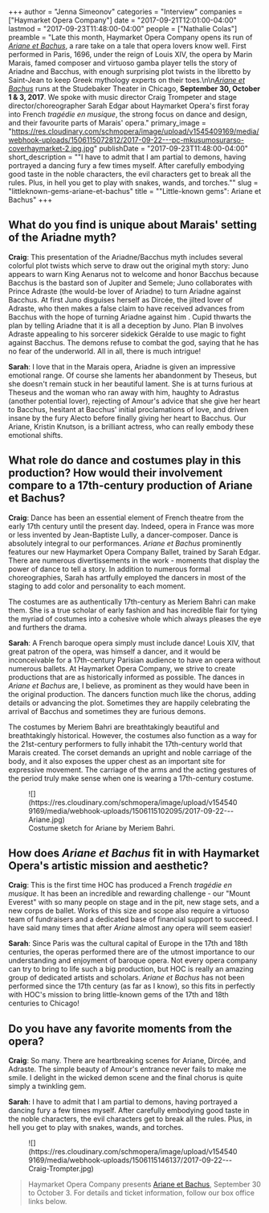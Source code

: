 +++
author = "Jenna Simeonov"
categories = "Interview"
companies = ["Haymarket Opera Company"]
date = "2017-09-21T12:01:00-04:00"
lastmod = "2017-09-23T11:48:00-04:00"
people = ["Nathalie Colas"]
preamble = "Late this month, Haymarket Opera Company opens its run of [*Ariane et Bachus*](http://www.haymarketopera.org/arianeetbachus), a rare take on a tale that opera lovers know well. First performed in Paris, 1696, under the reign of Louis XIV, the opera by Marin Marais, famed composer and virtuoso gamba player  tells the story of Ariadne and Bacchus, with enough surprising plot twists in the libretto by Saint-Jean to keep Greek mythology experts on their toes.\n\n[*Ariane et Bachus*](http://www.haymarketopera.org/arianeetbachus) runs at the Studebaker Theater in Chicago, **September 30, October 1 & 3, 2017**. We spoke with music director Craig Trompeter and stage director/choreographer Sarah Edgar about Haymarket Opera's first foray into French *tragédie en musique*, the strong focus on dance and design, and their favourite parts of Marais' opera."
primary_image = "https://res.cloudinary.com/schmopera/image/upload/v1545409169/media/webhook-uploads/1506115072812/2017-09-22---pc-mkusumosurarso-coverhaymarket-2.jpg.jpg"
publishDate = "2017-09-23T11:48:00-04:00"
short_description = "&quot;I have to admit that I am partial to demons, having portrayed a dancing fury a few times myself. After carefully embodying good taste in the noble characters, the evil characters get to break all the rules. Plus, in hell you get to play with snakes, wands, and torches.&quot;"
slug = "littleknown-gems-ariane-et-bachus"
title = "&quot;Little-known gems&quot;: Ariane et Bachus"
+++

## What do you find is unique about Marais' setting of the Ariadne myth? 

**Craig**: This presentation of the Ariadne/Bacchus myth includes several colorful plot twists which serve to draw out the original myth story: Juno appears to warn King Aenarus not to welcome and honor Bacchus because Bacchus is the bastard son of Jupiter and Semele; Juno collaborates with Prince Adraste (the would-be lover of Ariadne) to turn Ariadne against Bacchus. At first Juno disguises herself as Dircée, the jilted lover of Adraste, who then makes a false claim to have received advances from Bacchus with the hope of turning Ariadne against him . Cupid thwarts the plan by telling Ariadne that it is all a deception by Juno. Plan B involves Adraste appealing to his sorcerer sidekick Géralde to use magic to fight against Bacchus. The demons refuse to combat the god, saying that he has no fear of the underworld. All in all, there is much intrigue!

**Sarah**: I love that in the Marais opera, Ariadne is given an impressive emotional range.  Of course she laments her abandonment by Theseus, but she doesn't remain stuck in her beautiful lament. She is at turns furious at Theseus and the woman who ran away with him, haughty to Adrastus (another potential lover), rejecting of Amour's advice that she give her heart to Bacchus, hesitant at Bacchus' initial proclamations of love, and driven insane by the fury Alecto before finally giving her heart to Bacchus. Our Ariane, Kristin Knutson, is a brilliant actress, who can really embody these emotional shifts.

## What role do dance and costumes play in this production? How would their involvement compare to a 17th-century production of Ariane et Bachus?

**Craig**: Dance has been an essential element of French theatre from the early 17th century until the present day. Indeed, opera in France was more or less invented by Jean-Baptiste Lully, a dancer-composer. Dance is absolutely integral to our performances. *Ariane et Bachus* prominently features our new Haymarket Opera Company Ballet, trained by Sarah Edgar. There are numerous divertissements in the work - moments that display the power of dance to tell a story. In addition to numerous formal choreographies, Sarah has artfully employed the dancers in most of the staging to add color and personality to each moment. 

The costumes are as authentically 17th-century as Meriem Bahri can make them. She is a true scholar of early fashion and has incredible flair for tying the myriad of costumes into a cohesive whole which always pleases the eye and furthers the drama. 

**Sarah**: A French baroque opera simply must include dance! Louis XIV, that great patron of the opera, was himself a dancer, and it would be inconceivable for a 17th-century Parisian audience to have an opera without numerous ballets. At Haymarket Opera Company, we strive to create productions that are as historically informed as possible. The dances in *Ariane et Bachus* are, I believe, as prominent as they would have been in the original production. The dancers function much like the chorus, adding details or advancing the plot. Sometimes they are happily celebrating the arrival of Bacchus and sometimes they are furious demons.

The costumes by Meriem Bahri are breathtakingly beautiful and breathtakingly historical. However, the costumes also function as a way for the 21st-century performers to fully inhabit the 17th-century world that Marais created. The corset demands an upright and noble carriage of the body, and it also exposes the upper chest as an important site for expressive movement. The carriage of the arms and the acting gestures of the period truly make sense when one is wearing a 17th-century costume.

<figure data-type="image">
![](https://res.cloudinary.com/schmopera/image/upload/v1545409169/media/webhook-uploads/1506115102095/2017-09-22---Ariane.jpg)
<figcaption>Costume sketch for Ariane by Meriem Bahri.</figcaption>
</figure>

## How does *Ariane et Bachus* fit in with Haymarket Opera's artistic mission and aesthetic?

**Craig**: This is the first time HOC has produced a French *tragédie en musique*. It has been an incredible and rewarding challenge - our "Mount Everest" with so many people on stage and in the pit, new stage sets, and a new corps de ballet. Works of this size and scope also require a virtuoso team of fundraisers and a dedicated base of financial support to succeed. I have said many times that after *Ariane* almost any opera will seem easier!

**Sarah**: Since Paris was the cultural capital of Europe in the 17th and 18th centuries, the operas performed there are of the utmost importance to our understanding and enjoyment of baroque opera. Not every opera company can try to bring to life such a big production, but HOC is really an amazing group of dedicated artists and scholars. *Ariane et Bachus* has not been performed since the 17th century (as far as I know), so this fits in perfectly with HOC's mission to bring little-known gems of the 17th and 18th centuries to Chicago!

## Do you have any favorite moments from the opera?

**Craig**: So many. There are heartbreaking scenes for Ariane, Dircée, and Adraste. The simple beauty of Amour's entrance never fails to make me smile. I delight in the wicked demon scene and the final chorus is quite simply a twinkling gem.

**Sarah**: I have to admit that I am partial to demons, having portrayed a dancing fury a few times myself. After carefully embodying good taste in the noble characters, the evil characters get to break all the rules. Plus, in hell you get to play with snakes, wands, and torches.

<figure data-type="image">
![](https://res.cloudinary.com/schmopera/image/upload/v1545409169/media/webhook-uploads/1506115146137/2017-09-22---Craig-Trompter.jpg)
</figure>

>Haymarket Opera Company presents [Ariane et Bachus](http://www.haymarketopera.org/arianeetbachus), September 30 to October 3. For details and ticket information, follow our box office links below.

